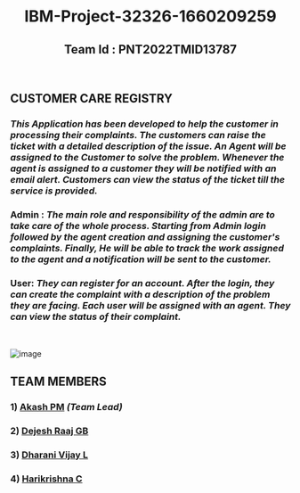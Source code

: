 <div align = "center">

# IBM-Project-32326-1660209259

## Team Id : PNT2022TMID13787

</div>
<br>

## CUSTOMER CARE REGISTRY

### _This Application has been developed to help the customer in processing their complaints. The customers can raise the ticket with a detailed description of the issue. An Agent will be assigned to the Customer to solve the problem. Whenever the agent is assigned to a customer they will be notified with an email alert. Customers can view the status of the ticket till the service is provided._

### Admin : _The main role and responsibility of the admin are to take care of the whole process. Starting from Admin login followed by the agent creation and assigning the customer's complaints. Finally, He will be able to track the work assigned to the agent and a notification will be sent to the customer._

### User: _They can register for an account. After the login, they can create the complaint with a description of the problem they are facing. Each user will be assigned with an agent. They can view the status of their complaint._

<br>

![image](https://lh4.googleusercontent.com/EMEK4bRAL3kVOoad1JlKSOXk4xNIPimfnuuH_-vNHlH5l8MtbCvIvuh6yl8m-pWvWGLOkrdEhOIeCsqTNgccZJHKU0aMkCrUusWB8DQeKuoMDvmlSkBEuENPLgPcVQ)
<br>

## TEAM MEMBERS

### 1) [Akash PM](https://github.com/AkashPM) _(Team Lead)_

### 2) [Dejesh Raaj GB](https://github.com/Dejesh)

### 3) [Dharani Vijay L](https://github.com/dharanivijay)

### 4) [Harikrishna C](https://github.com/Harikrishna-28)
